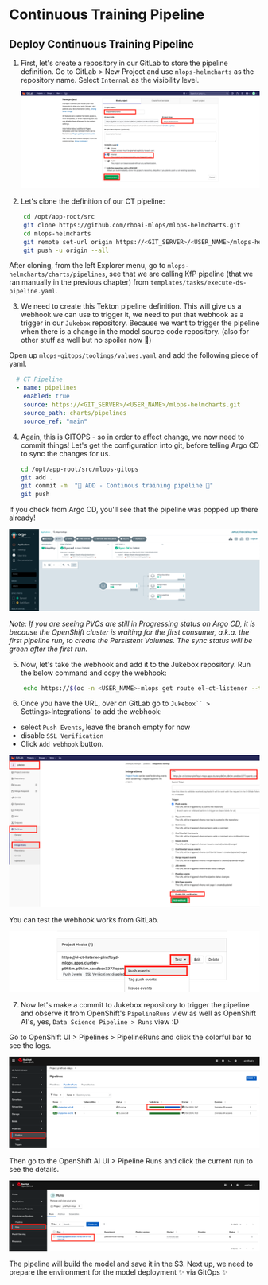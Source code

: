 # Continuous Training Pipeline


## Deploy Continuous Training Pipeline

1. First, let's create a repository in our GitLab to store the pipeline definition. Go to GitLab > New Project and use `mlops-helmcharts` as the repository name. Select `Internal` as the visibility level.

    ![mlops-helmcharts-repo.png](./images/mlops-helmcharts-repo.png)


2. Let's clone the definition of our CT pipeline:


```bash
    cd /opt/app-root/src
    git clone https://github.com/rhoai-mlops/mlops-helmcharts.git
    cd mlops-helmcharts
    git remote set-url origin https://<GIT_SERVER>/<USER_NAME>/mlops-helmcharts.git
    git push -u origin --all
```

After cloning, from the left Explorer menu, go to `mlops-helmcharts/charts/pipelines`, see that we are calling KfP pipeline (that we ran manually in the previous chapter) from `templates/tasks/execute-ds-pipeline.yaml`. 

3. We need to create this Tekton pipeline definition. This will give us a webhook we can use to trigger it, we need to put that webhook as a trigger in our `Jukebox` repository. Because we want to trigger the pipeline when there is a change in the model source code repository. (also for other stuff as well but no spoiler now 🤭)

Open up `mlops-gitops/toolings/values.yaml` and add the following piece of yaml.

```yaml
  # CT Pipeline
  - name: pipelines
    enabled: true
    source: https://<GIT_SERVER>/<USER_NAME>/mlops-helmcharts.git
    source_path: charts/pipelines
    source_ref: "main"
```

4. Again, this is GITOPS - so in order to affect change, we now need to commit things! Let's get the configuration into git, before telling Argo CD to sync the changes for us.

    ```bash
    cd /opt/app-root/src/mlops-gitops
    git add .
    git commit -m  "🥁 ADD - Continous training pipeline 🥁"
    git push
    ```

If you check from Argo CD, you'll see that the pipeline was popped up there already!

![ct-pipeline.png](./images/ct-pipeline.png)

_Note: If you are seeing PVCs are still in Progressing status on Argo CD, it is because the OpenShift cluster is waiting for the first consumer, a.k.a. the first pipeline run, to create the Persistent Volumes. The sync status will be green after the first run._

5. Now, let's take the webhook and add it to the Jukebox repository. Run the below command and copy the webhook:

```bash
    echo https://$(oc -n <USER_NAME>-mlops get route el-ct-listener --template='{{ .spec.host }}')
```

6. Once you have the URL, over on GitLab go to `Jukebox`` > `Settings` > `Integrations` to add the webhook:

- select `Push Events`, leave the branch empty for now
- disable `SSL Verification`
- Click `Add webhook` button.

![add-webhook.png](./images/add-webhook.png)

You can test the webhook works from GitLab.

![test-webhook.png](test-webhook.png)

7. Now let's make a commit to Jukebox repository to trigger the pipeline and observe it from OpenShift's `PipelineRuns` view as well as OpenShift AI's, yes, `Data Science Pipeline > Runs` view :D 

Go to OpenShift UI > Pipelines > PipelineRuns and click the colorful bar to see the logs.

![openshift-pipeline.png](./images/openshift-pipeline.png)

Then go to the OpenShift AI UI > Pipeline Runs and click the current run to see the details.

![openshift-ai-pipeline.png](./images/openshift-ai-pipeline.png)

The pipeline will build the model and save it in the S3. Next up, we need to prepare the environment for the model deployment ✨ via GitOps ✨
